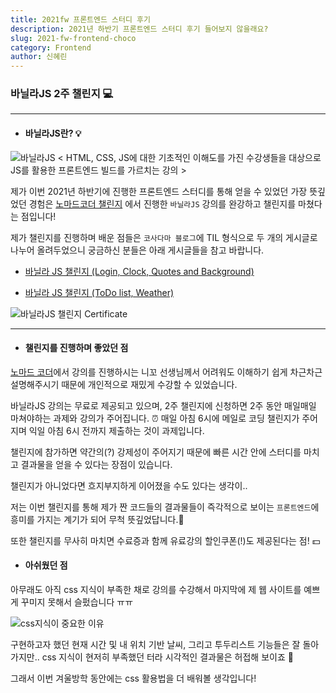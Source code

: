 ```yaml
---
title: 2021fw 프론트엔드 스터디 후기
description: 2021년 하반기 프론트엔드 스터디 후기 들어보지 않을래요?
slug: 2021-fw-frontend-choco
category: Frontend
author: 신혜린
---
```


### 바닐라JS 2주 챌린지 💻
---
* #### 바닐라JS란? 💡
![바닐라JS](/2021-fw-frontend-choco/바닐라JS.png)
< HTML, CSS, JS에 대한 기초적인 이해도를 가진 수강생들을 대상으로 JS를 활용한 프론트엔드 빌드를 가르치는 강의 >


제가 이번 2021년 하반기에 진행한 프론트엔드 스터디를 통해 얻을 수 있었던 가장 뜻깊었던 경험은
[노마드코더 챌린지](https://nomadcoders.co/challenges) 에서 진행한 `바닐라JS` 강의를 완강하고 챌린지를 마쳤다는 점입니다!

제가 챌린지를 진행하며 배운 점들은 `코사다마 블로그`에 TIL 형식으로 두 개의 게시글로 나누어 올려두었으니 궁금하신 분들은 아래 게시글들을 참고 바랍니다.
* [바닐라 JS 챌린지 (Login, Clock, Quotes and Background)](https://www.blog.cosadama.com/2021-fw-frontend-02)
>
* [바닐라 JS 챌린지 (ToDo list, Weather)](https://www.blog.cosadama.com/2021-fw-frontend-03)

![바닐라JS 챌린지 Certificate](/2021-fw-frontend-choco/JS바닐라_신혜린.png)

---
* #### 챌린지를 진행하며 좋았던 점  
[노마드 코더](https://nomadcoders.co/)에서 강의를 진행하시는 니꼬 선생님께서 어려워도 이해하기 쉽게 차근차근 설명해주시기 때문에 개인적으로 재밌게 수강할 수 있었습니다.

바닐라JS 강의는 무료로 제공되고 있으며, 2주 챌린지에 신청하면 2주 동안 매일매일 마쳐야하는 과제와 강의가 주어집니다. 
⏰ 매일 아침 6시에 메일로 코딩 챌린지가 주어지며 익일 아침 6시 전까지 제출하는 것이 과제입니다. 

챌린지에 참가하면 약간의(?) 강제성이 주어지기 때문에 빠른 시간 안에 스터디를 마치고 결과물을 얻을 수 있다는 장점이 있습니다.

챌린지가 아니었다면 흐지부지하게 이어졌을 수도 있다는 생각이..

저는 이번 챌린지를 통해 제가 짠 코드들의 결과물들이 즉각적으로 보이는 `프론트엔드`에 흥미를 가지는 계기가 되어 무척 뜻깊었답니다.👾

또한 챌린지를 무사히 마치면 수료증과 함께 유료강의 할인쿠폰(!)도 제공된다는 점! 💵



* #### 아쉬웠던 점
아무래도 아직 css 지식이 부족한 채로 강의를 수강해서 마지막에 제 웹 사이트를 예쁘게 꾸미지 못해서 슬펐습니다 ㅠㅠ

![css지식이 중요한 이유](/2021-fw-frontend-choco/바닐라JS결과물.png)

구현하고자 했던 현재 시간 및 내 위치 기반 날씨, 그리고 투두리스트 기능들은 잘 돌아가지만.. css 지식이 현저히 부족했던 터라 시각적인 결과물은 허접해 보이죠 🥲

그래서 이번 겨울방학 동안에는 css 활용법을 더 배워볼 생각입니다!



